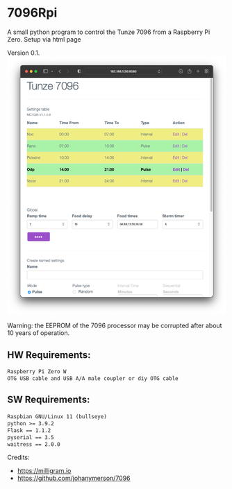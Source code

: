 # 7096Rpi
A small python program to control the Tunze 7096 from a Raspberry Pi Zero.
Setup via html page

Version 0.1.
![image](screenshot.png)


Warning: the EEPROM of the 7096 processor may be corrupted after about 10 years of operation.

## HW Requirements:
	Raspberry Pi Zero W
	OTG USB cable and USB A/A male coupler or diy OTG cable

## SW Requirements:
	Raspbian GNU/Linux 11 (bullseye)
	python >= 3.9.2
	Flask == 1.1.2
	pyserial == 3.5
	waitress == 2.0.0

Credits:
- https://milligram.io 
- https://github.com/johanymerson/7096 
